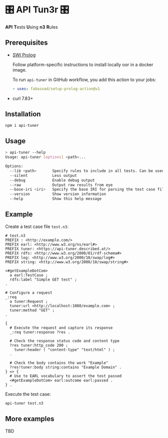# 🎛️ API Tun3r 🎛️

**API** **T**ests **U**sing **n3** **R**ules

## Prerequisites

- [SWI Prolog](https://www.swi-prolog.org/Download.html)

    Follow platform-specific instructions to install locally oor in a docker image.

    To run `api-tuner` in GitHub workflow, you add this action to your jobs:

    ```yaml
    - uses: fabasoad/setup-prolog-action@v1
    ```

- curl 7.83+

## Installation

`npm i api-tuner`

## Usage

```sh
> api-tuner --help
Usage: api-tuner [options] <path>...

Options:
  --lib <path>       Specify rules to include in all tests. Can be used multiple times. Make sure to surround globs in quotes to prevent expansion.
  --silent           Less output
  --debug            Enable debug output
  --raw              Output raw results from eye
  --base-iri <iri>   Specify the base IRI for parsing the test case files
  --version          Show version information
  --help             Show this help message

```

## Example

Create a test case file `test.n3`:

```turtle
# test.n3
PREFIX : <http://example.com/>
PREFIX earl: <http://www.w3.org/ns/earl#>
PREFIX tuner: <https://api-tuner.described.at/>
PREFIX rdfs: <http://www.w3.org/2000/01/rdf-schema#>
PREFIX log: <http://www.w3.org/2000/10/swap/log#>
PREFIX string: <http://www.w3.org/2000/10/swap/string#>

<#getExampleDotCom>
  a earl:TestCase ;
  rdfs:label "Simple GET test" ;
.

# Configure a request
_:req
  a tuner:Request ;
  tuner:url <http://localhost:1080/example.com> ;
  tuner:method "GET" ;
.

{
  # Execute the request and capture its response
  _:req tuner:response ?res .

  # Check the response status code and content type
  ?res tuner:http_code 200 ;
    tuner:header ( "content-type" "text/html" ) ;
  .

  # Check the body contains the work "Example"
  ?res!tuner:body string:contains "Example Domain" .
} => {
  # Use te EARL vocabulary to assert the test passed
  <#getExampleDotCom> earl:outcome earl:passed .
} .
```

Execute the test case:

```sh
api-tuner test.n3
```

## More examples

TBD
